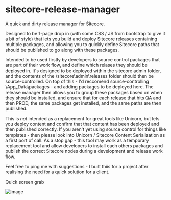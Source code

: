 # sitecore-release-manager
A quick and dirty release manager for Sitecore.

Designed to be 1-page drop in (with some CSS / JS from bootstrap to give it a bit of style) that lets you build and deploy Sitecore releases containing multiple packages, and allowing you to quickly define Sitecore paths that should be published to go along with these packages.

Intended to be used firstly by developers to source control packages that are part of their work flow, and define which relases they should be deployed in. It's designed to be deployed within the sitecore admin folder, and the contents of the <Sitecore Website Path>\sitecore\admin\releases folder should then be source-controlled. On top of this - I'd reccomend source-controlling <Sitecore Website Path>\App_Data\packages - and adding packages to be deployed here. The release manager then allows you to group these packages based on when they should be installed, and ensure that for each release that hits QA and then PROD, the same packages get installed, and the same paths are then published. 

This is *not* intended as a replacement for great tools like Unicorn, but lets you deploy content and confirm that that content has been deployed and then published correctly. If you aren't yet using source control for things like templates - then please look into Unicorn / Sitecore Content Serialization as a first port of call. As a stop gap - this tool may work as a temporary replacement tool and allow developers to install each others packages and publish the correct Sitecore nodes during a development and release work flow. 

Feel free to ping me with suggestions - I built thiis for a project after realising the need for a quick solution for a client.

Quick screen grab 

![image](https://github.com/jamesmcmunn/sitecore-release-manager/assets/61057954/d01a9311-f3b4-4bf7-ab2f-d309a8bf661c)
